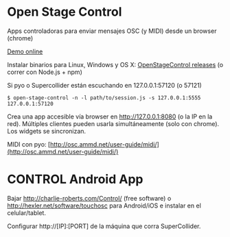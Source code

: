 
Open Stage Control
==================

Apps controladoras para enviar mensajes OSC (y MIDI) desde un browser (chrome)

[Demo online](http://openstagecontrol.herokuapp.com)

Instalar binarios para Linux, Windows y OS X: [OpenStageControl releases](https://github.com/jean-emmanuel/open-stage-control/releases)
(o correr con Node.js + npm)

Si pyo o Supercollider están escuchando en 127.0.0.1:57120 (o 57121)

```
$ open-stage-control -n -l path/to/session.js -s 127.0.0.1:5555 127.0.0.1:57120
```

Crea una app accesible vía browser en http://127.0.0.1:8080 (o la IP en la red). Múltiples clientes pueden usarla simultáneamente (solo con chrome). Los widgets se sincronizan.

MIDI con pyo: [http://osc.ammd.net/user-guide/midi/](http://osc.ammd.net/user-guide/midi/)


CONTROL Android App
===================

Bajar http://charlie-roberts.com/Control/ (free software) o http://hexler.net/software/touchosc para Android/iOS e instalar en el celular/tablet.

Configurar http://[IP]:[PORT] de la máquina que corra SuperCollider.